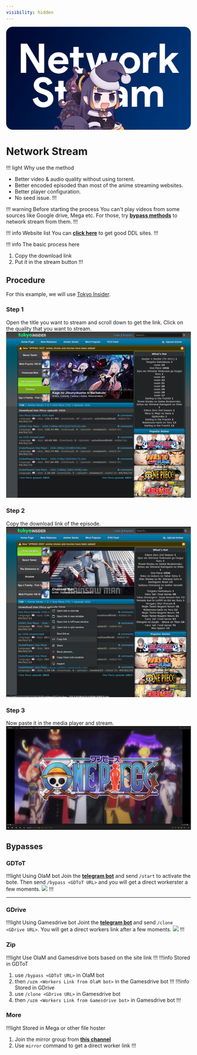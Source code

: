 ```yaml
---
visibility: hidden
---
```

![](/static/thumb/nsw.png)
# Network Stream
!!! light Why use the method
- Better video & audio quality without using torrent.
- Better encoded episoded than most of the anime streaming websites.
- Better player configuration.
- No seed issue.
!!!

!!! warning Before starting the process
You can't play videos from some sources like Google drive, Mega etc. For those, try [**bypass methods**](#bypasses) to network stream from them.
!!!

!!! info Website list
You can [**click here**](/Websites.md/#ddl-1) to get good DDL sites. 
!!!

!!! info The basic process here
1. Copy the download link
2. Put it in the stream button
!!!

## Procedure
For this example, we will use [Tokyo Insider](https://www.tokyoinsider.com/).

### Step 1
Open the title you want to stream and scroll down to get the link. Click on the quality that you want to stream.
![](/static/ss/ns/ddl_1.png)

### Step 2
Copy the download link of the episode.
![](/static/ss/ns/ddl_2.png)

### Step 3
Now paste it in the media player and stream.
![](/static/ss/ns/ddl_3.png)


## Bypasses


### GDToT

!!!light	Using OlaM bot
Join the [**telegram bot**](https://telegram.me/olam_gdtot_bypassbot) and send `/start` to activate the bote. Then send `/bypass <GDToT URL>` and you will get a direct workerster a few moments.
![](https://media.discordapp.net/attachments/1044322950725259274/1066047589180526602/w6V9M4T.png)
!!!
___

### GDrive

!!!light Using Gamesdrive bot
Joint the [**telegram bot**](https://t.me/+Q_7uBkSooFdiM2Jk) and send `/clone <GDrive URL>`. You will get a direct workers link after a few moments.
![](https://media.discordapp.net/attachments/1015131233824538624/1076136932561653781/LYDKmkQ.png)
!!!

### Zip

!!!light Use OlaM and Gamesdrive bots based on the site link
!!!
!!!info Stored in GDToT
1. use `/bypass <GDToT URL>` in OlaM bot
2. then `/uzm <Workers Link from OlaM bot>` in the Gamesdrive bot
!!!
!!!info Stored in GDrive
1. use `/clone <GDrive URL>` in Gamesdrive bot
2. then `/uzm <Workers Link from Gamesdrive bot>` in Gamesdrive bot
!!!

### More
!!!light Stored in Mega or other file hoster
1. Join the mirror group from [**this channel**](https://t.me/JMDKH_Team)
2. Use `mirror` command to get a direct worker link
!!!
